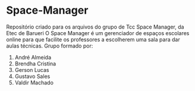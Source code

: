 # Space-Manager
Repositório criado para os arquivos do grupo de Tcc Space Manager, da Etec de Barueri
O Space Manager é um gerenciador de espaços escolares online para que facilite os professores a escolherem uma sala para dar aulas técnicas.
Grupo formado por:
1. André Almeida
2. Brendha Cristina
3. Gerson Lucas
4. Gustavo Sales
5. Valdir Machado
